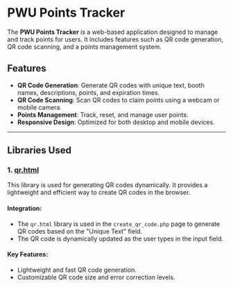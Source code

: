 # PWU Points Tracker

The **PWU Points Tracker** is a web-based application designed to manage and track points for users. It includes features such as QR code generation, QR code scanning, and a points management system.

## Features
- **QR Code Generation**: Generate QR codes with unique text, booth names, descriptions, points, and expiration times.
- **QR Code Scanning**: Scan QR codes to claim points using a webcam or mobile camera.
- **Points Management**: Track, reset, and manage user points.
- **Responsive Design**: Optimized for both desktop and mobile devices.

---

## Libraries Used

### 1. [qr.html](https://github.com/six-two/qr.html)
This library is used for generating QR codes dynamically. It provides a lightweight and efficient way to create QR codes in the browser.

#### Integration:
- The `qr.html` library is used in the `create_qr_code.php` page to generate QR codes based on the "Unique Text" field.
- The QR code is dynamically updated as the user types in the input field.

#### Key Features:
- Lightweight and fast QR code generation.
- Customizable QR code size and error correction levels.